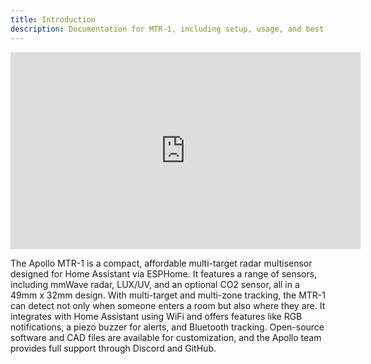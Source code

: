 ```yaml
---
title: Introduction
description: Documentation for MTR-1, including setup, usage, and best practices.
---
```

<div class="cms-embed"><iframe width="560" height="315" src="https://www.youtube.com/watch?v=VhxvaflI-1k" title="YouTube video player" frameborder="0" allow="accelerometer; autoplay; clipboard-write; encrypted-media; gyroscope; picture-in-picture; web-share" referrerpolicy="strict-origin-when-cross-origin" allowfullscreen=""></iframe></div>

The Apollo MTR-1 is a compact, affordable multi-target radar multisensor designed for Home Assistant via ESPHome. It features a range of sensors, including mmWave radar, LUX/UV, and an optional CO2 sensor, all in a 49mm x 32mm design. With multi-target and multi-zone tracking, the MTR-1 can detect not only when someone enters a room but also where they are. It integrates with Home Assistant using WiFi and offers features like RGB notifications, a piezo buzzer for alerts, and Bluetooth tracking. Open-source software and CAD files are available for customization, and the Apollo team provides full support through Discord and GitHub.